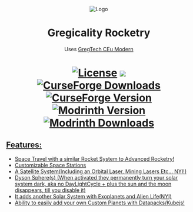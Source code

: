 <p align="center"><img src="https://cdn.discordapp.com/attachments/1098905706469539860/1213919118244188221/logo1.png?ex=65f73947&is=65e4c447&hm=e0024d1d5ae9595097cb70218e6eb923ff92980f3dd22bef0ea4fcc7d1d12603&" alt="Logo"></p>
<h1 align="center">Gregicality Rocketry</h1>
<p align="center">Uses <a href="https://github.com/GregTechCEu/GregTech-Modern"> GregTech CEu Modern</a></i></b></p>
<h1 align="center">
    <a href="https://github.com/Argent-Matter/gcyr/blob/1.20.1/LICENSE"><img src="https://img.shields.io/github/license/Nomi-CEu/Nomi-CEu?style=for-the-badge&logo=github" alt="License"></a>
    <a href="https://discord.gg/bmsXZGHQUx"><img src="https://dcbadge.vercel.app/api/server/9eGYEDc7s9"/>
    <br>
    <a href="https://www.curseforge.com/minecraft/mc-mods/gcyr"><img alt="CurseForge Downloads" src="https://img.shields.io/curseforge/dt/922713?style=plastic">
    <a href="https://www.curseforge.com/minecraft/mc-mods/gcyr"><img alt="CurseForge Version" src="https://img.shields.io/curseforge/v/922713?style=plastic">
    <a href="https://modrinth.com/mod/gcyr"><img alt="Modrinth Version" src="https://img.shields.io/modrinth/v/4VJrCEMZ?style=plastic">
    <a href="https://modrinth.com/mod/gcyr"><img alt="Modrinth Downloads" src="https://img.shields.io/modrinth/dt/4VJrCEMZ?style=plastic">
</h1>

## Features:

 - Space Travel with a similar Rocket System to Advanced Rocketry!
 - Customizable Space Stations
 - A Satellite System(Including an Orbital Laser, Mining Lasers Etc... NYI!)
 - Dyson Sphere(s) (When activated they permanently turn your solar system dark, aka no DayLightCycle + plus the sun and the moon disappears, till you disable it)
 - It adds another Solar System with Exoplanets and Alien Life(NYI)
 - Ability to easily add your own Custom Planets with Datapacks/Kubejs!

